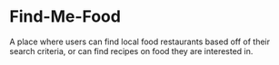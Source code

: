 # Find-Me-Food
A place where users can find local food restaurants based off of their search criteria, or can find recipes on food they are interested in.
